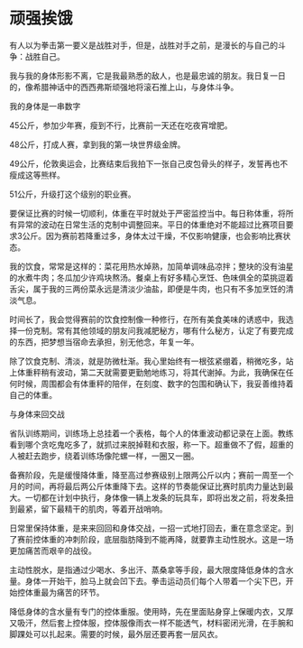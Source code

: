 # 顽强挨饿

有人以为拳击第一要义是战胜对手，但是，战胜对手之前，是漫长的与自己的斗争：战胜自己。 

我与我的身体形影不离，它是我最熟悉的敌人，也是最忠诚的朋友。我日复一日的，像希腊神话中的西西弗斯顽强地将滚石推上山，与身体斗争。 

我的身体是一串数字 

45公斤，参加少年赛，瘦到不行，比赛前一天还在吃夜宵增肥。 

48公斤，打成人赛，拿到我的第一块世界级金牌。 

49公斤，伦敦奥运会，比赛结束后我拍下一张自己皮包骨头的样子，发誓再也不瘦成这等熊样。 

51公斤，升级打这个级别的职业赛。 

要保证比赛的时候一切顺利，体重在平时就处于严密监控当中。每日称体重，将所有异常的波动在日常生活的克制中调整回来。平日的体重绝对不能超过比赛项目要求3公斤。因为赛前若降重过多，身体太过干燥，不仅影响健康，也会影响比赛状态。 

我的饮食，常常是这样的：菜花用热水焯熟，加简单调味品凉拌；整块的没有油星的水煮牛肉；冬瓜加少许鸡块熬汤。餐桌上有好多精心烹饪、色味俱全的菜挑逗着舌尖，属于我的三两份菜永远是清淡少油盐，即便是牛肉，也只有不多加烹饪的清淡气息。 

时间长了，我会觉得赛前的饮食控制像一种修行，在所有美食美味的诱惑中，我选择一份克制。常有其他领域的朋友问我减肥秘方，哪有什么秘方，认定了有要完成的东西，把梦想当宿命去承担，别无他念，年复一年。 

除了饮食克制、清淡，就是防微杜渐。我心里始终有一根弦紧绷着，稍微吃多，站上体重秤稍有波动，第二天就需要更勤勉地练习，将其代谢掉。为此，我确保在任何时候，周围都会有体重秤的陪伴，在刻度、数字的包围和确认下，我妥善维持着自己的体重。 

与身体来回交战 

省队训练期间，训练场上总挂着一个表格，每个人的体重波动都记录在上面。教练看到哪个贪吃鬼吃多了，就抓过来脱掉鞋和衣服，称一下。超重做不了假，超重的人被赶去跑步，绕着训练场像陀螺一样，一圈又一圈。 

备赛阶段，先是缓慢降体重，降至高过参赛级别上限两公斤以内；赛前一周至一个月的时间，再将最后两公斤体重降下去。这样的节奏能保证比赛时肌肉力量达到最大。一切都在计划中执行，身体像一辆上发条的玩具车，即将出发之前，将发条扭到最紧，留下最精干的肌肉，等着开战哨响。 

日常里保持体重，是来来回回和身体交战，一招一式地打回去，重在意念坚定。到了赛前控体重的冲刺阶段，底层脂肪降到不能再降，就要靠主动性脱水。这是一场更加痛苦而艰辛的战役。 

主动性脱水，是指通过少喝水、多出汗、蒸桑拿等手段，最大限度降低身体的含水量。身体一开始干，脸马上就会凹下去。拳击运动员们每个人带着一个尖下巴，开始控体重最为痛苦的环节。 

降低身体的含水量有专门的控体重服。使用時，先在里面贴身穿上保暖内衣，又厚又吸汗，然后套上控体服，控体服像雨衣一样不能透气，材料密闭光滑，在手腕和脚踝处可以扎起来。需要的时候，最外层还要再套一层风衣。